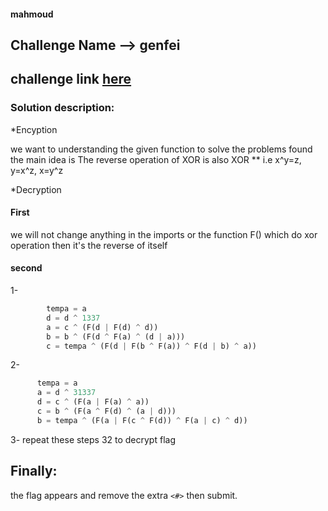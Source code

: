 #### mahmoud
## Challenge Name --> genfei
## challenge link [here](https://cybertalents.com/challenges/cryptography/genfei)

### Solution description:
*Encyption

we want to understanding the given function to solve the problems
found the main idea is The reverse operation of XOR is also XOR
** i.e x^y=z, y=x^z, x=y^z

*Decryption
#### First
we will not change anything in the imports or the function F() which do xor operation then it's the reverse of itself
 
#### second
1-
```python
        tempa = a
        d = d ^ 1337
        a = c ^ (F(d | F(d) ^ d))
        b = b ^ (F(d ^ F(a) ^ (d | a)))
        c = tempa ^ (F(d | F(b ^ F(a)) ^ F(d | b) ^ a))
```
       
        
2-
```python
      tempa = a
      a = d ^ 31337
      d = c ^ (F(a | F(a) ^ a))
      c = b ^ (F(a ^ F(d) ^ (a | d)))
      b = tempa ^ (F(a | F(c ^ F(d)) ^ F(a | c) ^ d))
```

 3- repeat these steps 32 to decrypt flag  
 
 ## Finally:
the flag appears and remove the extra `<#>` then submit.




